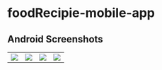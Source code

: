 # foodRecipie-mobile-app

## Android Screenshots
<table>
<tr>
<td>
<img src="https://user-images.githubusercontent.com/93472360/181023565-489fe18e-949a-4f59-bf23-80671bfe7253.png" />
</td>
<td>
<img src="https://user-images.githubusercontent.com/93472360/181023695-f04bdd70-3c49-4891-96cd-deb538c2127b.png" />
</td>
<td>
<img src="https://user-images.githubusercontent.com/93472360/181023734-f0e6c8d1-cc94-4d8e-8be0-7c76931bd740.png" />
</td>
<td>
<img src="https://user-images.githubusercontent.com/93472360/181023981-19ce56f5-f2f6-4339-a291-cdcfaddbde91.png" />
</td>
</tr>
</table>

